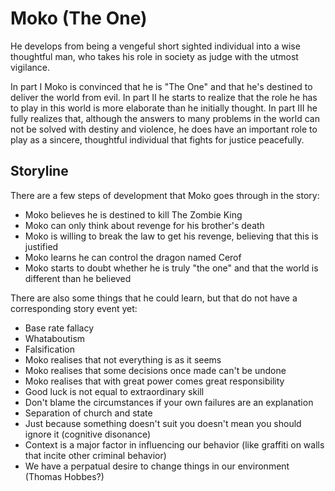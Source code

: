 Moko (The One)
==============

He develops from being a vengeful short sighted individual into a wise thoughtful man,
who takes his role in society as judge with the utmost vigilance.

In part I Moko is convinced that he is "The One" and that he's destined to deliver the world from evil.
In part II he starts to realize that the role he has to play in this world is more elaborate than he initially thought.
In part III he fully realizes that, although the answers to many problems in the world can not be solved with destiny and violence,
he does have an important role to play as a sincere, thoughtful individual that fights for justice peacefully.


Storyline
---------

There are a few steps of development that Moko goes through in the story:
* Moko believes he is destined to kill The Zombie King
* Moko can only think about revenge for his brother's death
* Moko is willing to break the law to get his revenge, believing that this is justified
* Moko learns he can control the dragon named Cerof
* Moko starts to doubt whether he is truly "the one" and that the world is different than he believed

There are also some things that he could learn, but that do not have a corresponding story event yet:
* Base rate fallacy
* Whataboutism
* Falsification
* Moko realises that not everything is as it seems
* Moko realises that some decisions once made can't be undone
* Moko realises that with great power comes great responsibility
* Good luck is not equal to extraordinary skill
* Don't blame the circumstances if your own failures are an explanation
* Separation of church and state
* Just because something doesn't suit you doesn't mean you should ignore it (cognitive disonance)
* Context is a major factor in influencing our behavior (like graffiti on walls that incite other criminal behavior)
* We have a perpatual desire to change things in our environment (Thomas Hobbes?)
